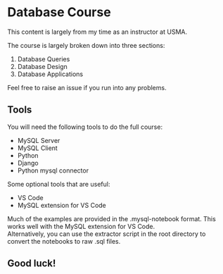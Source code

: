 # Database Course
This content is largely from my time as an instructor at USMA.

The course is largely broken down into three sections:

1. Database Queries
2. Database Design
3. Database Applications

Feel free to raise an issue if you run into any problems.

## Tools
You will need the following tools to do the full course:
- MySQL Server
- MySQL Client
- Python
- Django
- Python mysql connector

Some optional tools that are useful:
- VS Code
- MySQL extension for VS Code

Much of the examples are provided in the .mysql-notebook format.  This works well with the MySQL extension for VS Code.  
Alternatively, you can use the extractor script in the root directory to convert the notebooks to raw .sql files.

## Good luck!
